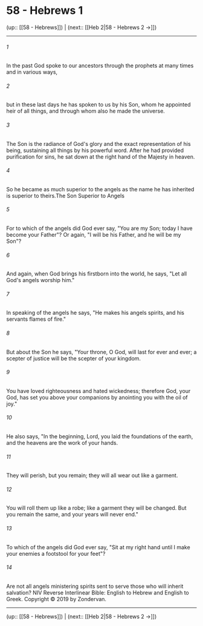 # 58 - Hebrews 1

(up:: [[58 - Hebrews]]) | (next:: [[Heb 2|58 - Hebrews 2 →]])

***


###### 1 
In the past God spoke to our ancestors through the prophets at many times and in various ways, 

###### 2 
but in these last days he has spoken to us by his Son, whom he appointed heir of all things, and through whom also he made the universe. 

###### 3 
The Son is the radiance of God's glory and the exact representation of his being, sustaining all things by his powerful word. After he had provided purification for sins, he sat down at the right hand of the Majesty in heaven. 

###### 4 
So he became as much superior to the angels as the name he has inherited is superior to theirs.The Son Superior to Angels 

###### 5 
For to which of the angels did God ever say, "You are my Son; today I have become your Father"? Or again, "I will be his Father, and he will be my Son"? 

###### 6 
And again, when God brings his firstborn into the world, he says, "Let all God's angels worship him." 

###### 7 
In speaking of the angels he says, "He makes his angels spirits, and his servants flames of fire." 

###### 8 
But about the Son he says, "Your throne, O God, will last for ever and ever; a scepter of justice will be the scepter of your kingdom. 

###### 9 
You have loved righteousness and hated wickedness; therefore God, your God, has set you above your companions by anointing you with the oil of joy." 

###### 10 
He also says, "In the beginning, Lord, you laid the foundations of the earth, and the heavens are the work of your hands. 

###### 11 
They will perish, but you remain; they will all wear out like a garment. 

###### 12 
You will roll them up like a robe; like a garment they will be changed. But you remain the same, and your years will never end." 

###### 13 
To which of the angels did God ever say, "Sit at my right hand until I make your enemies a footstool for your feet"? 

###### 14 
Are not all angels ministering spirits sent to serve those who will inherit salvation? NIV Reverse Interlinear Bible: English to Hebrew and English to Greek. Copyright © 2019 by Zondervan.

***

(up:: [[58 - Hebrews]]) | (next:: [[Heb 2|58 - Hebrews 2 →]])

